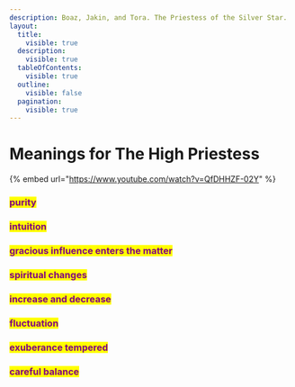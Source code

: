 ```yaml
---
description: Boaz, Jakin, and Tora. The Priestess of the Silver Star.
layout:
  title:
    visible: true
  description:
    visible: true
  tableOfContents:
    visible: true
  outline:
    visible: false
  pagination:
    visible: true
---
```


# Meanings for The High Priestess

{% embed url="https://www.youtube.com/watch?v=QfDHHZF-02Y" %}

### <mark style="color:purple;">purity</mark>

### <mark style="color:purple;">intuition</mark>

### <mark style="color:purple;">gracious influence enters the matter</mark>

### <mark style="color:purple;">spiritual changes</mark>

### <mark style="color:purple;">increase and decrease</mark>

### &#x20;<mark style="color:purple;">fluctuation</mark>

### <mark style="color:purple;">exuberance tempered</mark>

### <mark style="color:purple;">careful balance</mark>
